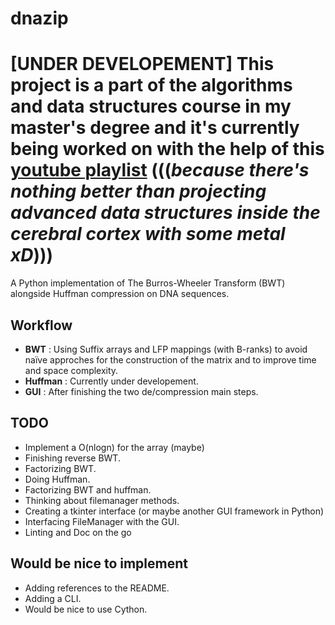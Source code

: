 # dnazip

# [UNDER DEVELOPEMENT] This project is a part of the algorithms and data structures course in my master's degree and it's currently being worked on with the help of this [youtube playlist](https://youtube.com/playlist?list=PLJOShNabSl-qsp5-D-WJe0Dk9nIE5aPC1) (((***because there's nothing better than projecting advanced data structures inside the cerebral cortex with some metal xD***)))

A Python implementation of The Burros-Wheeler Transform (BWT) alongside Huffman compression on DNA sequences.

## Workflow 
- **BWT** : Using Suffix arrays and LFP mappings (with B-ranks) to avoid naïve approches for the construction of the matrix and to improve time and space complexity.
- **Huffman** : Currently under developement.
- **GUI** : After finishing the two de/compression main steps.

## TODO 
- Implement a O(nlogn) for the array (maybe)
- Finishing reverse BWT.
- Factorizing BWT.
- Doing Huffman.
- Factorizing BWT and huffman.
- Thinking about filemanager methods.
- Creating a tkinter interface (or maybe another GUI framework in Python)
- Interfacing FileManager with the GUI.
- Linting and Doc on the go

## Would be nice to implement
- Adding references to the README.
- Adding a CLI.
- Would be nice to use Cython.


